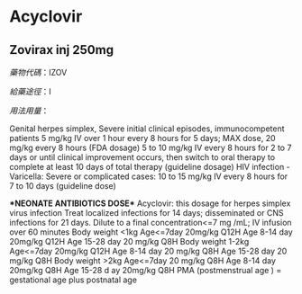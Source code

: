 # Acyclovir

## Zovirax inj 250mg

_藥物代碼_：IZOV

_給藥途徑_：I

_用法用量_：

Genital herpes simplex, Severe initial clinical episodes, immunocompetent patients 5 mg/kg IV over 1 hour every 8 hours for 5 days; MAX dose, 20 mg/kg every 8 hours \(FDA dosage\) 5 to 10 mg/kg IV every 8 hours for 2 to 7 days or until clinical improvement occurs, then switch to oral therapy to complete at least 10 days of total therapy \(guideline dosage\) HIV infection - Varicella: Severe or complicated cases: 10 to 15 mg/kg IV every 8 hours for 7 to 10 days \(guideline dose\)

**\***NEONATE ANTIBIOTICS DOSE**\*** Acyclovir: this dosage for herpes simplex virus infection Treat localized infections for 14 days; disseminated or CNS infections for 21 days. Dilute to a final concentration&lt;=7 mg /mL; IV infusion over 60 minutes Body weight &lt;1kg Age&lt;=7day 20mg/kg Q12H Age 8-14 day 20mg/kg Q12H Age 15-28 day 20 mg/kg Q8H Body weight 1-2kg Age&lt;=7day 20mg/kg Q12H Age 8-14 day 20 mg/kg Q8H Age 15-28 day 20 mg/kg Q8H Body weight &gt;2kg Age&lt;=7day 20 mg/kg Q8H Age 8-14 day 20mg/kg Q8H Age 15-28 d ay 20mg/kg Q8H PMA \(postmenstrual age \) = gestational age plus postnatal age

